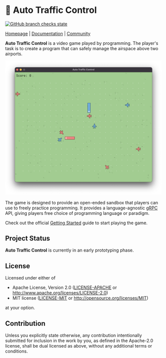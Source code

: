 # 🛬 Auto Traffic Control

[![GitHub branch checks state](https://img.shields.io/github/checks-status/jdno/atc/main)](https://github.com/jdno/atc/actions)

[Homepage](https://auto-traffic-control.com) |
[Documentation](https://auto-traffic-control.com/docs) |
[Community](https://github.com/jdno/auto-traffic-control/discussions)

**Auto Traffic Control** is a video game played by programming. The player's
task is to create a program that can safely manage the airspace above two
airports.

![screenshot](./docs/static/img/screenshot.png)

The game is designed to provide an open-ended sandbox that players can use to
freely practice programming. It provides a language-agnostic [gRPC] API, giving
players free choice of programming language or paradigm.

Check out the official [Getting Started](https://auto-traffic-control.com/docs)
guide to start playing the game.

## Project Status

**Auto Traffic Control** is currently in an early prototyping phase.

## License

Licensed under either of

- Apache License, Version 2.0 ([LICENSE-APACHE](LICENSE-APACHE) or <http://www.apache.org/licenses/LICENSE-2.0>)
- MIT license ([LICENSE-MIT](LICENSE-MIT) or <http://opensource.org/licenses/MIT>)

at your option.

## Contribution

Unless you explicitly state otherwise, any contribution intentionally submitted
for inclusion in the work by you, as defined in the Apache-2.0 license, shall be
dual licensed as above, without any additional terms or conditions.

[grpc]: https://grpc.io/

